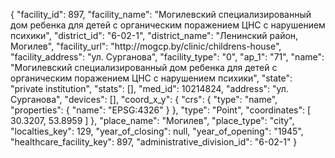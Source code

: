 {
    "facility_id": 897,
    "facility_name": "Могилевский специализированный дом ребенка для детей с органическим поражением ЦНС с нарушением психики",
    "district_id": "6-02-1",
    "district_name": "Ленинский район, Могилев",
    "facility_url": "http:\/\/mogcp.by\/clinic\/childrens-house",
    "facility_address": "ул. Сурганова",
    "facility_type": "0",
    "ap_1": "71",
    "name": "Могилевский специализированный дом ребенка для детей с органическим поражением ЦНС с нарушением психики",
    "state": "private institution",
    "stats": [],
    "med_id": 10214824,
    "address": "ул. Сурганова",
    "devices": [],
    "coord_x_y": {
        "crs": {
            "type": "name",
            "properties": {
                "name": "EPSG:4326"
            }
        },
        "type": "Point",
        "coordinates": [
            30.3207,
            53.8959
        ]
    },
    "place_name": "Могилев",
    "place_type": "city",
    "localties_key": 129,
    "year_of_closing": null,
    "year_of_opening": "1945",
    "healthcare_facility_key": 897,
    "administrative_division_id": "6-02-1"
}